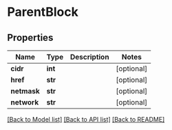 # ParentBlock


## Properties
Name | Type | Description | Notes
------------ | ------------- | ------------- | -------------
**cidr** | **int** |  | [optional] 
**href** | **str** |  | [optional] 
**netmask** | **str** |  | [optional] 
**network** | **str** |  | [optional] 

[[Back to Model list]](../README.md#documentation-for-models) [[Back to API list]](../README.md#documentation-for-api-endpoints) [[Back to README]](../README.md)


